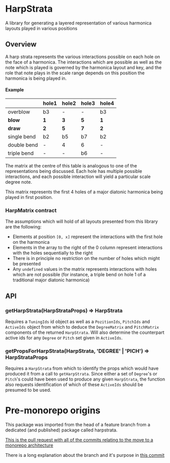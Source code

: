 # HarpStrata

A library for generating a layered representation of various harmonica layouts played in various positions

## Overview

A harp strata represents the various interactions possible on each hole on the face of a harmonica. The interactions which are possible as well as the note which is played is governed by the harmonica layout and key, and the role that note plays in the scale range depends on this position the harmonica is being played in.

#### Example

|             | hole1 | hole2 | hole3 | hole4 |
| ----------- | ----- | ----- | ----- | ----- |
| overblow    | b3    | -     | -     | b3    |
| **blow**    | **1** | **3** | **5** | **1** |
| **draw**    | **2** | **5** | **7** | **2** |
| single bend | b2    | b5    | b7    | b2    |
| double bend | -     | 4     | 6     | -     |
| triple bend | -     | -     | b6    | -     |

The matrix at the centre of this table is analogous to one of the representations being discussed. Each hole has multiple possible interactions, and each possible interaction will yield a particular scale degree note.

This matrix represents the first 4 holes of a major diatonic harmonica being played in first position.

### HarpMatrix contract

The assumptions which will hold of all layouts presented from this library are the following:

- Elements at position `[0, x]` represent the interactions with the first hole on the harmonica
- Elements in the array to the right of the 0 column represent interactions with the holes sequentially to the right
- There is in principle no restriction on the number of holes which might be presented
- Any `undefined` values in the matrix represents interactions with holes which are not possible (for instance, a triple bend on hole 1 of a traditional major diatonic harmonica)

## API

### getHarpStrata(HarpStrataProps) => HarpStrata

Requires a `TuningIds` id object as well as a `PozitionIds`, `PitchIds` and `ActiveIds` object from which to deduce the `DegreeMatrix` and `PitchMatrix` components of the returned `HarpStrata`. Will also determine the counterpart active ids for any `Degree` or `Pitch` set given in `ActiveIds`.

### getPropsForHarpStrata(HarpStrata, 'DEGREE' | 'PICH') => HarpStrataProps

Requires a `HarpStrata` from which to identify the props which would have produced it from a call to `getHarpStrata`. Since either a set of `Degree`'s or `Pitch`'s could have been used to produce any given `HarpStrata`, the function also requests identification of which of these `ActiveIds` should be presumed to be used.

# Pre-monorepo origins

This package was imported from the head of a feature branch from a dedicated (and published) package called harpstrata.

[This is the pull request with all of the commits relating to the move to a monorepo architecture](https://github.com/js-jslog/harpstrata/pull/39)

There is a long explanation about the branch and it's purpose in [this commit](https://github.com/js-jslog/harpstrata/pull/39/commits/7a429452036ef2c620958e86d877a611f59e6edd)
